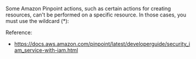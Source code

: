 Some Amazon Pinpoint actions, such as certain actions for creating resources, can't be performed on
a specific resource. In those cases, you must use the wildcard (*):

Reference:

* https://docs.aws.amazon.com/pinpoint/latest/developerguide/security_iam_service-with-iam.html